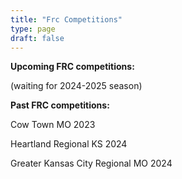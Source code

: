 ```yaml
---
title: "Frc Competitions"
type: page
draft: false
---
```

**Upcoming FRC competitions:** 

(waiting for 2024-2025 season)

**Past FRC competitions:**

Cow Town MO 2023

Heartland Regional KS 2024

Greater Kansas City Regional MO 2024
